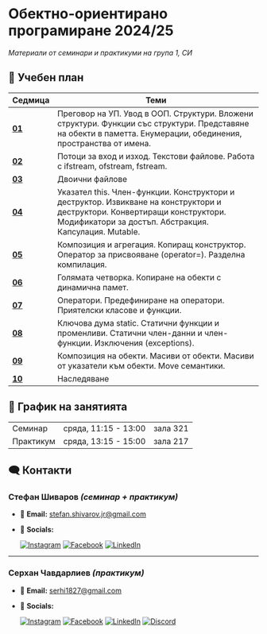 # Обектно-ориентирано програмиране 2024/25

_Материали от семинари и практикуми на група 1, СИ_

## 📖 Учебен план

| Седмица                                                                                                 | Теми                                                                                                                                                                                                      |
| ------------------------------------------------------------------------------------------------------- | --------------------------------------------------------------------------------------------------------------------------------------------------------------------------------------------------------- |
| **[01](https://github.com/StefanShivarov/object-oriented-programming-fmi-2024-25/tree/main/Week%2001)** | Преговор на УП. Увод в ООП. Структури. Вложени структури. Функции със структури. Представяне на обекти в паметта. Енумерации, обединения, пространства от имена.                                          |
| **[02](https://github.com/StefanShivarov/object-oriented-programming-fmi-2024-25/tree/main/Week%2002)** | Потоци за вход и изход. Текстови файлове. Работа с ifstream, ofstream, fstream.                                                                                                                           |
| **[03](https://github.com/StefanShivarov/object-oriented-programming-fmi-2024-25/tree/main/Week%2002)** | Двоични файлове                                                                                                                                                                                           |
| **[04](https://github.com/StefanShivarov/object-oriented-programming-fmi-2024-25/tree/main/Week%2004)** | Указател this. Член-функции. Конструктори и деструктор. Извикване на конструктори и деструктори. Конвертиращи конструктори. Модификатори за достъп. Абстракция. Капсулация. Mutable. |
|**[05](https://github.com/StefanShivarov/object-oriented-programming-fmi-2024-25/tree/main/Week%2005)** | Композиция и агрегация. Копиращ конструктор. Оператор за присвояване (operator=). Разделна компилация. |
|**[06](https://github.com/StefanShivarov/object-oriented-programming-fmi-2024-25/tree/main/Week%2006)** | Голямата четворка. Копиране на обекти с динамична памет. |
|**[07](https://github.com/StefanShivarov/object-oriented-programming-fmi-2024-25/tree/main/Week%2007)** | Оператори. Предефиниране на оператори. Приятелски класове и функции. |
|**[08](https://github.com/StefanShivarov/object-oriented-programming-fmi-2024-25/tree/main/Week%2008)** | Ключова дума static. Статични функции и променливи. Статични член-данни и член-функции. Изключения (exceptions). |
|**[09](https://github.com/StefanShivarov/object-oriented-programming-fmi-2024-25/tree/main/Week%2009)** | Композиция на обекти. Масиви от обекти. Масиви от указатели към обекти. Move семантики. |
|**[10](https://github.com/StefanShivarov/object-oriented-programming-fmi-2024-25/tree/main/Week%2010)** | Наследяване |
## 📅 График на занятията

<table>
    <tbody>
        <tr>
            <td>Семинар</td>
            <td>сряда, 11:15 - 13:00</td>
            <td>зала 321</td>
        </tr>
        <tr>
            <td rowspan="2">Практикум</td>
            <td rowspan="2">сряда, 13:15 - 15:00</td>
            <td>зала 217</td>
        </tr>
    </tbody>
</table>

## 🗨️ Контакти

### Стефан Шиваров _(семинар + практикум)_

- 📧 **Email:** stefan.shivarov.jr@gmail.com
- 🔗 **Socials:**

  [![Instagram](https://img.shields.io/badge/iamstefanshivarovjr-DD2A7B?style=for-the-badge&logo=instagram&logoColor=FEDA77)](https://www.instagram.com/iamstefanshivarovjr/)
  [![Facebook](https://img.shields.io/badge/stefan%20shivarov-1877f2?style=for-the-badge&logo=facebook&logoColor=WHITE)](https://www.facebook.com/stefanshivarovjr/)
  [![LinkedIn](https://img.shields.io/badge/linkedin-0077b5?style=for-the-badge&logo=linkedin&logoColor=WHITE)](https://www.linkedin.com/in/stefanshivarov/)

---

### Серхан Чавдарлиев _(практикум)_

- 📧 **Email:** serhi1827@gmail.com

- 🔗 **Socials:**

  [![Instagram](https://img.shields.io/badge/serhan_cavdarliev-DD2A7B?style=for-the-badge&logo=instagram&logoColor=FEDA77)](https://www.instagram.com/serhan_cavdarliev/)
  [![Facebook](https://img.shields.io/badge/Serhan%20Chavdarliev-1877f2?style=for-the-badge&logo=facebook&logoColor=WHITE)](https://www.facebook.com/serhan.cavdarliev)
  [![LinkedIn](https://img.shields.io/badge/LinkedIn-0077b5?style=for-the-badge&logo=linkedin&logoColor=WHITE)](https://www.linkedin.com/in/serhan-chavdarliev-055a97211/)
  [![Discord](https://img.shields.io/badge/uchihadari-7289da?style=for-the-badge&logo=discord&logoColor=white)]()
